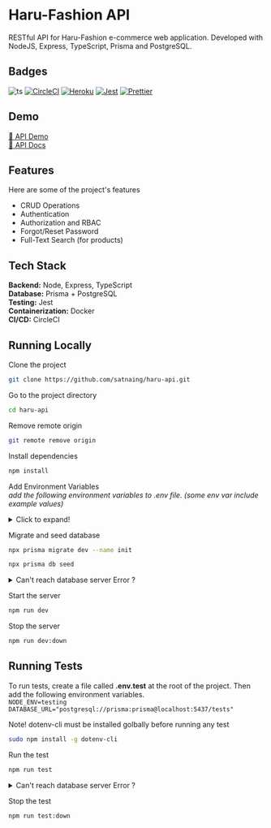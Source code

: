 # Haru-Fashion API

RESTful API for Haru-Fashion e-commerce web application. Developed with NodeJS, Express, TypeScript, Prisma and PostgreSQL.

## Badges

![ts](https://badgen.net/badge/Built%20With/TypeScript/blue)
[![CircleCI](https://circleci.com/gh/satnaing/haru-api/tree/master.svg?style=shield)](https://circleci.com/gh/satnaing/haru-api/tree/master)
[![Heroku](https://pyheroku-badge.herokuapp.com/?app=angularjs-crypto&style=flat)](https://haru-fashion.herokuapp.com/)
[![Jest](https://img.shields.io/badge/tested_with-jest-99424f.svg)](https://github.com/facebook/jest)
[![Prettier](https://img.shields.io/badge/code_style-prettier-ff69b4.svg)](https://github.com/prettier/prettier)

## Demo

[🚀 API Demo](https://haru-fashion.herokuapp.com/api/v1/categories)  
[📖 API Docs](https://satnaing.github.io/haru-api/)

## Features

Here are some of the project's features

- CRUD Operations
- Authentication
- Authorization and RBAC
- Forgot/Reset Password
- Full-Text Search (for products)

## Tech Stack

**Backend:** Node, Express, TypeScript  
**Database:** Prisma + PostgreSQL  
**Testing:** Jest  
**Containerization:** Docker  
**CI/CD:** CircleCI

## Running Locally

Clone the project

```bash
git clone https://github.com/satnaing/haru-api.git
```

Go to the project directory

```bash
cd haru-api
```

Remove remote origin

```bash
git remote remove origin
```

Install dependencies

```bash
npm install
```

Add Environment Variables  
_add the following environment variables to .env file. (some env var include example values)_

<details>
  <summary>Click to expand!</summary>
  
  - `NODE_ENV`  
  - `PORT`  
  - `POSTGRES_USER=testuser`
  - `POSTGRES_PASSWORD=test123`
  - `POSTGRES_DB=haru`
  - `JWT_SECRET`
  - `SMTP_HOST`
  - `SMTP_PORT`
  - `SMTP_USER`
  - `SMTP_PASS`
  - `FROM_NAME`
  - `FROM_MAIL`
  - `DATABASE_URL="postgresql://testuser:test123@localhost:5432/haru?schema=public"`
</details>

Migrate and seed database

```bash
npx prisma migrate dev --name init
```

```bash
npx prisma db seed
```

<details>
  <summary>Can't reach database server Error ?</summary>

- _Change_ **@postgres** _to_ **@localhost** _in_ `DATABASE_URL` _inside .env **for a while**_

```bash
DATABASE_URL="postgresql://testuser:test123@postgres:5432/test_db?schema=public"
```

<p align="center">⬇️</p>

```bash
DATABASE_URL="postgresql://testuser:test123@localhost:5432/test_db?schema=public"
```

</details>

Start the server

```bash
npm run dev
```

Stop the server

```bash
npm run dev:down
```

## Running Tests

To run tests, create a file called **.env.test** at the root of the project.
Then add the following environment variables.  
`NODE_ENV=testing`  
`DATABASE_URL="postgresql://prisma:prisma@localhost:5437/tests"`

Note! dotenv-cli must be installed golbally before running any test

```bash
sudo npm install -g dotenv-cli
```

Run the test

```bash
npm run test
```

<details>
  <summary>Can't reach database server Error ?</summary>

- Run the test again

</details>

Stop the test

```bash
npm run test:down
```
